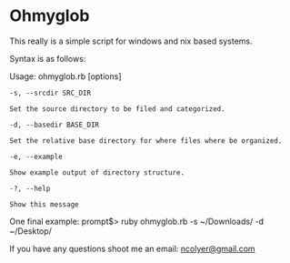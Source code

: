 # Ohmyglob

This really is a simple script for windows and nix based systems.

Syntax is as follows:


Usage: ohmyglob.rb [options]
    
    -s, --srcdir SRC_DIR        
    
    Set the source directory to be filed and categorized.
    
    -d, --basedir BASE_DIR
    
    Set the relative base directory for where files where be organized.
    
    -e, --example
    
    Show example output of directory structure.
    
    -?, --help
    
    Show this message


One final example: prompt$> ruby ohmyglob.rb -s ~/Downloads/ -d ~/Desktop/


If you have any questions shoot me an email: ncolyer@gmail.com
